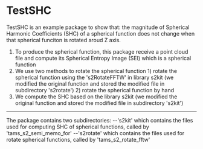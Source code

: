 # TestSHC

TestSHC is an example package to show that: 
the magnitude of Spherical Harmonic Coefficients (SHC) of a spherical function
does not change when that spherical funciton is rotated aroud Z axis. 

1. To produce the spherical function, this package receive a point cloud file 
   and compute its Spherical Entropy Image (SEI) which is a spherical function
2. We use two methods to rotate the spherical function                                                                   1) rotate the spherical function using the 's2RotateFFTW' in library s2kit
      (we modified the original function and stored the modified file in subdirectory 's2rotate')                        2) rotate the spherical function by hand
3. We compute the SHC based on the library s2kit
   (we modified the original function and stored the modified file in subdirectory 's2kit')

-------
The package contains two subdirectories: 
  --'s2kit' which contains the files used for computing SHC of spherical functions, 
    called by 'tams_s2_semi_memo_for'
  --'s2rotate' which contains the files used for rotate spherical functions, 
    called by 'tams_s2_rotate_fftw'
  

